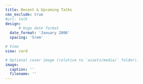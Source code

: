 ```yaml
---
title: Recent & Upcoming Talks
cms_exclude: true
#url: talk
design:
      # Hugo date format
  date_format: 'January 2006'
  spacing: '5rem'

# View
view: card

# Optional cover image (relative to `assets/media/` folder).
image:
  caption: ''
  filename: ''
---
```

